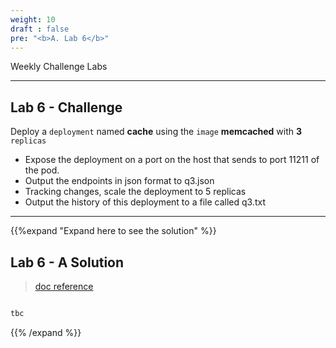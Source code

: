 ```yaml
---
weight: 10
draft : false
pre: "<b>A. Lab 6</b>"
---
```


Weekly Challenge Labs

---
## Lab 6 - Challenge

Deploy a `deployment` named **cache** using the `image` **memcached** with **3** `replicas`

- Expose the deployment on a port on the host that sends to port 11211 of the pod.
- Output the endpoints in json format to q3.json
- Tracking changes, scale the deployment to 5 replicas
- Output the history of this deployment to a file called q3.txt

---
{{%expand "Expand here to see the solution" %}}
## Lab 6 - A Solution

> [doc reference](https://kubernetes.io/docs/concepts/workloads/controllers/deployment/)

```bash

tbc

```
{{% /expand %}}
